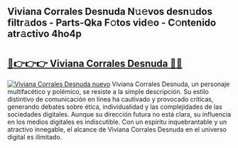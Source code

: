 ## Viviana Corrales Desnuda N𝚞𝚎vos desn𝚞dos filtr𝚊dos - Parts-Qka F𝚘tos vid𝚎o - C𝚘ntenido atr𝚊ctivo 4ho4p

# <h2><a href="http://mb0d5pa.tromn.icu/?c=Viviana+Corrales+Desnuda">🔗👉👉👉 Viviana Corrales Desnuda 🔗🔗</a></h2>

[![Viviana Corrales Desnuda nuevo](https://i.imgur.com/pEAQMta.gif)](http://mb0d5pa.tromn.icu/?c=Viviana+Corrales+Desnuda)
Viviana Corrales Desnuda, un personaje multifacético y polémico, se resiste a la simple descripción. Su estilo distintivo de comunicación en línea ha cautivado y provocado críticas, generando debates sobre ética, individualidad y las complejidades de las sociedades digitales. Aunque su dirección futura no está clara, su influencia en los medios digitales es indiscutible. Con un espíritu inquebrantable y un atractivo innegable, el alcance de Viviana Corrales Desnuda en el universo digital es ilimitado.
